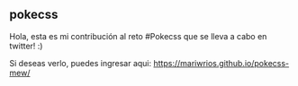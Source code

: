 ## pokecss

Hola, esta es mi contribución al reto #Pokecss que se lleva a cabo en twitter! :)

Si deseas verlo, puedes ingresar aqui: https://mariwrios.github.io/pokecss-mew/

